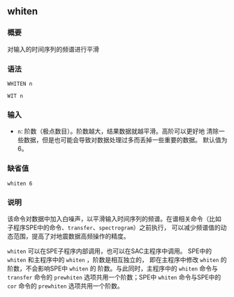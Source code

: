 ## whiten

### 概要

对输入的时间序列的频谱进行平滑

### 语法

``` {.bash}
WHITEN n
```
``` {.bash}
WIT n
```

### 输入

- `n`: 阶数（极点数目）。阶数越大，结果数据就越平滑。高阶可以更好地
    清除一些数据，但是也可能会导致对数据处理过多而丢掉一些重要的数据。
    默认值为6。

### 缺省值

``` {.bash}
whiten 6
```

### 说明

该命令对数据中加入白噪声，以平滑输入时间序列的频谱。在谱相关命令（比如
子程序SPE中的命令、`transfer`、`spectrogram`）之前执行，
可以减少频谱值的动态范围，提高了对地震数据高频操作的精度。

`whiten` 可以在SPE子程序内部调用，也可以在SAC主程序中调用。 SPE中的
`whiten` 和主程序中的 `whiten` ，阶数是相互独立的， 即在主程序中修改
`whiten` 的阶数，不会影响SPE中 `whiten` 的 阶数。与此同时，主程序中的
`whiten` 命令与 `transfer` 命令的 `prewhiten` 选项共用一个阶数；SPE中
`whiten` 命令与SPE中的 `cor` 命令的 `prewhiten` 选项共用一个阶数。
